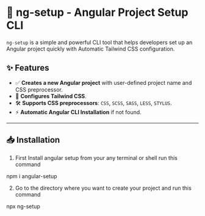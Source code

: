 # 🚀 ng-setup - Angular Project Setup CLI

`ng-setup` is a simple and powerful CLI tool that helps developers set up an Angular project quickly with Automatic Tailwind CSS configuration.

## ✨ Features
- ✅ **Creates a new Angular project** with user-defined project name and CSS preprocessor.
- 🎨 **Configures Tailwind CSS**.
- 🛠 **Supports CSS preprocessors**: `CSS`, `SCSS`, `SASS`, `LESS`, `STYLUS`.
- ⚡ **Automatic Angular CLI Installation** if not found.

---

## 📥 Installation

1. First Install angular setup from your any terminal or shell run this command

 npm i angular-setup

2. Go to the directory where you want to create your project and run this command

  npx ng-setup
